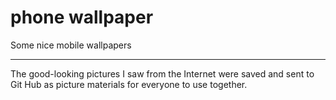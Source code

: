 # phone wallpaper
 Some nice mobile wallpapers

------

The good-looking pictures I saw from the Internet were saved and sent to Git Hub as picture materials for everyone to use together.